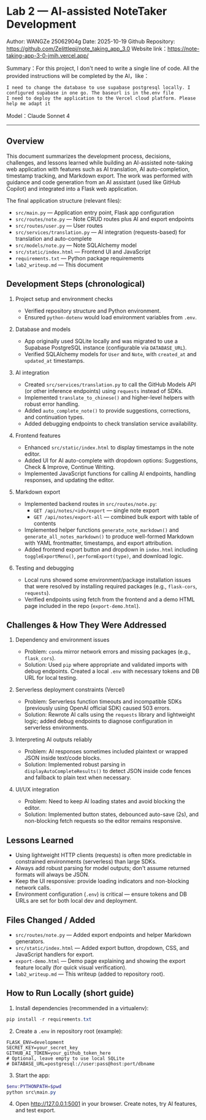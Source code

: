 # Lab 2 — AI-assisted NoteTaker Development

Author: WANGZe 25062904g
Date: 2025-10-19
Github Repository: https://github.com/Zelittlepi/note_taking_app_3.0
Website link：https://note-taking-app-3-0-jmih.vercel.app/

Summary：For this project, I don't need to write a single line of code. All the provided instructions will be completed by the AI，like：

```
I need to change the database to use supabase postgresql locally. I configured supabase in one go. The baseurl is in the.env file
I need to deploy the application to the Vercel cloud platform. Please help me adapt it
```

Model：Claude Sonnet 4

---

## Overview

This document summarizes the development process, decisions, challenges, and lessons learned while building an AI-assisted note-taking web application with features such as AI translation, AI auto-completion, timestamp tracking, and Markdown export. The work was performed with guidance and code generation from an AI assistant (used like GitHub Copilot) and integrated into a Flask web application.

The final application structure (relevant files):

- `src/main.py` — Application entry point, Flask app configuration
- `src/routes/note.py` — Note CRUD routes plus AI and export endpoints
- `src/routes/user.py` — User routes
- `src/services/translation.py` — AI integration (requests-based) for translation and auto-complete
- `src/models/note.py` — Note SQLAlchemy model
- `src/static/index.html` — Frontend UI and JavaScript
- `requirements.txt` — Python package requirements
- `lab2_writeup.md` — This document

## Development Steps (chronological)

1. Project setup and environment checks
   - Verified repository structure and Python environment.
   - Ensured `python-dotenv` would load environment variables from `.env`.

2. Database and models
   - App originally used SQLite locally and was migrated to use a Supabase PostgreSQL instance (configurable via `DATABASE_URL`).
   - Verified SQLAlchemy models for `User` and `Note`, with `created_at` and `updated_at` timestamps.

3. AI integration
   - Created `src/services/translation.py` to call the GitHub Models API (or other inference endpoints) using `requests` instead of SDKs.
   - Implemented `translate_to_chinese()` and higher-level helpers with robust error handling.
   - Added `auto_complete_note()` to provide suggestions, corrections, and continuation types.
   - Added debugging endpoints to check translation service availability.

4. Frontend features
   - Enhanced `src/static/index.html` to display timestamps in the note editor.
   - Added UI for AI auto-complete with dropdown options: Suggestions, Check & Improve, Continue Writing.
   - Implemented JavaScript functions for calling AI endpoints, handling responses, and updating the editor.

5. Markdown export
   - Implemented backend routes in `src/routes/note.py`:
     - `GET /api/notes/<id>/export` — single note export
     - `GET /api/notes/export-all` — combined bulk export with table of contents
   - Implemented helper functions `generate_note_markdown()` and `generate_all_notes_markdown()` to produce well-formed Markdown with YAML frontmatter, timestamps, and export attribution.
   - Added frontend export button and dropdown in `index.html` including `toggleExportMenu()`, `performExport(type)`, and download logic.

6. Testing and debugging
   - Local runs showed some environment/package installation issues that were resolved by installing required packages (e.g., `flask-cors`, `requests`).
   - Verified endpoints using fetch from the frontend and a demo HTML page included in the repo (`export-demo.html`).


## Challenges & How They Were Addressed

1. Dependency and environment issues
   - Problem: `conda` mirror network errors and missing packages (e.g., `flask_cors`).
   - Solution: Used `pip` where appropriate and validated imports with debug endpoints. Created a local `.env` with necessary tokens and DB URL for local testing.

2. Serverless deployment constraints (Vercel)
   - Problem: Serverless function timeouts and incompatible SDKs (previously using OpenAI official SDK) caused 503 errors.
   - Solution: Rewrote AI calls using the `requests` library and lightweight logic; added debug endpoints to diagnose configuration in serverless environments.

3. Interpreting AI outputs reliably
   - Problem: AI responses sometimes included plaintext or wrapped JSON inside text/code blocks.
   - Solution: Implemented robust parsing in `displayAutoCompleteResults()` to detect JSON inside code fences and fallback to plain text when necessary.

4. UI/UX integration
   - Problem: Need to keep AI loading states and avoid blocking the editor.
   - Solution: Implemented button states, debounced auto-save (2s), and non-blocking fetch requests so the editor remains responsive.


## Lessons Learned

- Using lightweight HTTP clients (requests) is often more predictable in constrained environments (serverless) than large SDKs.
- Always add robust parsing for model outputs; don't assume returned formats will always be JSON.
- Keep the UI responsive: provide loading indicators and non-blocking network calls.
- Environment configuration (`.env`) is critical — ensure tokens and DB URLs are set for both local dev and deployment.


## Files Changed / Added

- `src/routes/note.py` — Added export endpoints and helper Markdown generators.
- `src/static/index.html` — Added export button, dropdown, CSS, and JavaScript handlers for export.
- `export-demo.html` — Demo page explaining and showing the export feature locally (for quick visual verification).
- `lab2_writeup.md` — This writeup (added to repository root).


## How to Run Locally (short guide)

1. Install dependencies (recommended in a virtualenv):

```powershell
pip install -r requirements.txt
```

2. Create a `.env` in repository root (example):

```
FLASK_ENV=development
SECRET_KEY=your_secret_key
GITHUB_AI_TOKEN=your_github_token_here
# Optional, leave empty to use local SQLite
# DATABASE_URL=postgresql://user:pass@host:port/dbname
```

3. Start the app:

```powershell
$env:PYTHONPATH=$pwd
python src\main.py
```

4. Open http://127.0.0.1:5001 in your browser. Create notes, try AI features, and test export.

